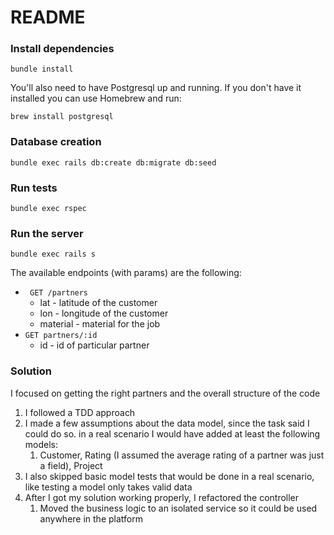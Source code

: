 # README

### Install dependencies

`bundle install`

You'll also need to have Postgresql up and running. If you don't have it installed you can use Homebrew and run:

`brew install postgresql`

### Database creation

`bundle exec rails db:create db:migrate db:seed`

### Run tests

`bundle exec rspec`

### Run the server

`bundle exec rails s`

The available endpoints (with params) are the following:
* ` GET /partners`
  * lat - latitude of the customer
  * lon - longitude of the customer
  * material - material for the job
* `GET partners/:id`
  * id - id of particular partner


### Solution

I focused on getting the right partners and the overall structure of the code

1. I followed a TDD approach
1. I made a few assumptions about the data model, since the task said I could do so. in a real scenario I would have added at least the following models:
    1. Customer, Rating (I assumed the average rating of a partner was just a field), Project
1. I also skipped basic model tests that would be done in a real scenario, like testing a model only takes valid data
1. After I got my solution working properly, I refactored the controller
    1. Moved the business logic to an isolated service so it could be used anywhere in the platform
